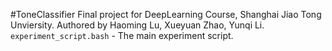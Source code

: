 #ToneClassifier
Final project for DeepLearning Course, Shanghai Jiao Tong Unviersity.
Authored by Haoming Lu, Xueyuan Zhao, Yunqi Li.
`experiment_script.bash` - The main experiment script.

